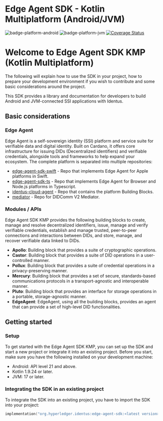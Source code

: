 # Edge Agent SDK - Kotlin Multiplatform (Android/JVM)

![badge-platform-android]
![badge-platform-jvm]
[![Coverage Status](https://coveralls.io/repos/github/input-output-hk/atala-prism-wallet-sdk-kmm/badge.svg?branch=main)](https://coveralls.io/github/input-output-hk/atala-prism-wallet-sdk-kmm?branch=main)

# Welcome to Edge Agent SDK KMP (Kotlin Multiplatform)

The following will explain how to use the SDK in your project, how to prepare your development environment if you wish to contribute and some basic considerations around the project.

This SDK provides a library and documentation for developers to build Android and JVM-connected SSI applications with Identus.

## Basic considerations

### Edge Agent

Edge Agent is a self-sovereign identity (SSI) platform and service suite for verifiable data and digital identity. Built on Cardano, it offers core infrastructure for issuing DIDs (Decentralized identifiers) and verifiable credentials, alongside tools and frameworks to help expand your ecosystem.
The complete platform is separated into multiple repositories:

* [edge-agent-sdk-swift](https://github.com/hyperledger/identus-edge-agent-sdk-swift/) - Repo that implements Edge Agent for Apple platforms in Swift.
* [edge-agent-sdk-ts](https://github.com/hyperledger/identus-edge-agent-sdk-ts/) - Repo that implements Edge Agent for Browser and Node.js platforms in Typescript.
* [identus-cloud-agent](https://github.com/hyperledger/identus-cloud-agent/) - Repo that contains the platform Building Blocks.
* [mediator](https://github.com/hyperledger/identus-mediator/) - Repo for DIDComm V2 Mediator.

### Modules / APIs

Edge Agent SDK KMP provides the following building blocks to create, manage and resolve decentralized identifiers, issue, manage and verify verifiable credentials, establish and manage trusted, peer-to-peer connections and interactions between DIDs, and store, manage, and recover verifiable data linked to DIDs.

* __Apollo__: Building block that provides a suite of cryptographic operations.
* __Castor__: Building block that provides a suite of DID operations in a user-controlled manner.
* __Pollux__: Building block that provides a suite of credential operations in a privacy-preserving manner.
* __Mercury__: Building block that provides a set of secure, standards-based communications protocols in a transport-agnostic and interoperable manner.
* __Pluto__: Building block that provides an interface for storage operations in a portable, storage-agnostic manner.
* __EdgeAgent__: EdgeAgent, using all the building blocks, provides an agent that can provide a set of high-level DID functionalities.

## Getting started

### Setup

To get started with the Edge Agent SDK KMP, you can set up the SDK and start a new project or integrate it into an existing project. Before you start, make sure you have the following installed on your development machine:

- Android: API level 21 and above.
- Kotlin 1.9.24 or later.
- JVM: 17 or later.

### Integrating the SDK in an existing project

To integrate the SDK into an existing project, you have to import the SDK into your project:

```kotlin
implementation("org.hyperledger.identus:edge-agent-sdk:<latest version>")
```

<!-- TAG_PLATFORMS -->
[badge-platform-android]: http://img.shields.io/badge/-android-6EDB8D.svg?style=flat
[badge-platform-jvm]: http://img.shields.io/badge/-jvm-DB413D.svg?style=flat
